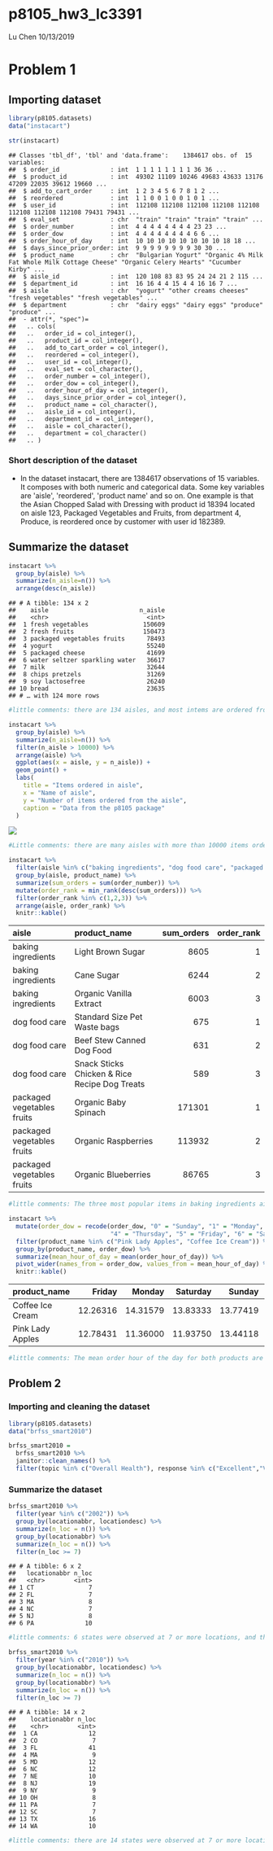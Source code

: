 p8105\_hw3\_lc3391
================
Lu Chen
10/13/2019

Problem 1
=========

Importing dataset
-----------------

``` r
library(p8105.datasets)
data("instacart")

str(instacart)
```

    ## Classes 'tbl_df', 'tbl' and 'data.frame':    1384617 obs. of  15 variables:
    ##  $ order_id              : int  1 1 1 1 1 1 1 1 36 36 ...
    ##  $ product_id            : int  49302 11109 10246 49683 43633 13176 47209 22035 39612 19660 ...
    ##  $ add_to_cart_order     : int  1 2 3 4 5 6 7 8 1 2 ...
    ##  $ reordered             : int  1 1 0 0 1 0 0 1 0 1 ...
    ##  $ user_id               : int  112108 112108 112108 112108 112108 112108 112108 112108 79431 79431 ...
    ##  $ eval_set              : chr  "train" "train" "train" "train" ...
    ##  $ order_number          : int  4 4 4 4 4 4 4 4 23 23 ...
    ##  $ order_dow             : int  4 4 4 4 4 4 4 4 6 6 ...
    ##  $ order_hour_of_day     : int  10 10 10 10 10 10 10 10 18 18 ...
    ##  $ days_since_prior_order: int  9 9 9 9 9 9 9 9 30 30 ...
    ##  $ product_name          : chr  "Bulgarian Yogurt" "Organic 4% Milk Fat Whole Milk Cottage Cheese" "Organic Celery Hearts" "Cucumber Kirby" ...
    ##  $ aisle_id              : int  120 108 83 83 95 24 24 21 2 115 ...
    ##  $ department_id         : int  16 16 4 4 15 4 4 16 16 7 ...
    ##  $ aisle                 : chr  "yogurt" "other creams cheeses" "fresh vegetables" "fresh vegetables" ...
    ##  $ department            : chr  "dairy eggs" "dairy eggs" "produce" "produce" ...
    ##  - attr(*, "spec")=
    ##   .. cols(
    ##   ..   order_id = col_integer(),
    ##   ..   product_id = col_integer(),
    ##   ..   add_to_cart_order = col_integer(),
    ##   ..   reordered = col_integer(),
    ##   ..   user_id = col_integer(),
    ##   ..   eval_set = col_character(),
    ##   ..   order_number = col_integer(),
    ##   ..   order_dow = col_integer(),
    ##   ..   order_hour_of_day = col_integer(),
    ##   ..   days_since_prior_order = col_integer(),
    ##   ..   product_name = col_character(),
    ##   ..   aisle_id = col_integer(),
    ##   ..   department_id = col_integer(),
    ##   ..   aisle = col_character(),
    ##   ..   department = col_character()
    ##   .. )

### Short description of the dataset

-   In the dataset instacart, there are 1384617 observations of 15 variables. It composes with both numeric and categorical data. Some key variables are 'aisle', 'reordered', 'product name' and so on. One example is that the Asian Chopped Salad with Dressing with product id 18394 located on aisle 123, Packaged Vegetables and Fruits, from department 4, Produce, is reordered once by customer with user id 182389.

Summarize the dataset
---------------------

``` r
instacart %>% 
  group_by(aisle) %>% 
  summarize(n_aisle=n()) %>% 
  arrange(desc(n_aisle))
```

    ## # A tibble: 134 x 2
    ##    aisle                         n_aisle
    ##    <chr>                           <int>
    ##  1 fresh vegetables               150609
    ##  2 fresh fruits                   150473
    ##  3 packaged vegetables fruits      78493
    ##  4 yogurt                          55240
    ##  5 packaged cheese                 41699
    ##  6 water seltzer sparkling water   36617
    ##  7 milk                            32644
    ##  8 chips pretzels                  31269
    ##  9 soy lactosefree                 26240
    ## 10 bread                           23635
    ## # … with 124 more rows

``` r
#little comments: there are 134 aisles, and most intems are ordered from the aisle Fresh Vegetables.

instacart %>% 
  group_by(aisle) %>% 
  summarize(n_aisle=n()) %>% 
  filter(n_aisle > 10000) %>% 
  arrange(aisle) %>% 
  ggplot(aes(x = aisle, y = n_aisle)) +
  geom_point() +
  labs(
    title = "Items ordered in aisle",
    x = "Name of aisle",
    y = "Number of items ordered from the aisle",
    caption = "Data from the p8105 package"
  ) 
```

![](homework-3_files/figure-markdown_github/unnamed-chunk-2-1.png)

``` r
#Little comments: there are many aisles with more than 10000 items ordered, and the top 3 are: fresh veges, fresh fruits, and packaged vege and fruits.

instacart %>% 
  filter(aisle %in% c("baking ingredients", "dog food care", "packaged vegetables fruits")) %>% 
  group_by(aisle, product_name) %>% 
  summarize(sum_orders = sum(order_number)) %>% 
  mutate(order_rank = min_rank(desc(sum_orders))) %>%
  filter(order_rank %in% c(1,2,3)) %>%
  arrange(aisle, order_rank) %>% 
  knitr::kable()
```

| aisle                      | product\_name                                 |  sum\_orders|  order\_rank|
|:---------------------------|:----------------------------------------------|------------:|------------:|
| baking ingredients         | Light Brown Sugar                             |         8605|            1|
| baking ingredients         | Cane Sugar                                    |         6244|            2|
| baking ingredients         | Organic Vanilla Extract                       |         6003|            3|
| dog food care              | Standard Size Pet Waste bags                  |          675|            1|
| dog food care              | Beef Stew Canned Dog Food                     |          631|            2|
| dog food care              | Snack Sticks Chicken & Rice Recipe Dog Treats |          589|            3|
| packaged vegetables fruits | Organic Baby Spinach                          |       171301|            1|
| packaged vegetables fruits | Organic Raspberries                           |       113932|            2|
| packaged vegetables fruits | Organic Blueberries                           |        86765|            3|

``` r
#little comments: The three most popular items in baking ingredients aisle are Light Brown Sugar, Cane Sugar, and Organic Vanilla Extract; that in dog food care aisle are Standard Size Pet Waste Bags, Beef Stew Canned Dog Food, and Snack Sticks Chicken & Rice Recipe Dog Treats; that in packaged vegetables fruits aisle are Organic Baby Spainach, Organic Raspberries and Organic Blueberries.

instacart %>% 
  mutate(order_dow = recode(order_dow, "0" = "Sunday", "1" = "Monday", "2" = "Tuesday", "3" = "Wednesday", 
                            "4" = "Thursday", "5" = "Friday", "6" = "Saturday")) %>% 
  filter(product_name %in% c("Pink Lady Apples", "Coffee Ice Cream")) %>% 
  group_by(product_name, order_dow) %>% 
  summarize(mean_hour_of_day = mean(order_hour_of_day)) %>%
  pivot_wider(names_from = order_dow, values_from = mean_hour_of_day) %>% 
  knitr::kable()
```

| product\_name    |    Friday|    Monday|  Saturday|    Sunday|  Thursday|   Tuesday|  Wednesday|
|:-----------------|---------:|---------:|---------:|---------:|---------:|---------:|----------:|
| Coffee Ice Cream |  12.26316|  14.31579|  13.83333|  13.77419|  15.21739|  15.38095|   15.31818|
| Pink Lady Apples |  12.78431|  11.36000|  11.93750|  13.44118|  11.55172|  11.70213|   14.25000|

``` r
#little comments: The mean order hour of the day for both products are concentrated on noon to afternoon (about 11:00 to 15:00).
```

Problem 2
---------

### Importing and cleaning the dataset

``` r
library(p8105.datasets)
data("brfss_smart2010")

brfss_smart2010 = 
  brfss_smart2010 %>% 
  janitor::clean_names() %>% 
  filter(topic %in% c("Overall Health"), response %in% c("Excellent","Very good", "Good", "Fair", "Poor"))
```

### Summarize the dataset

``` r
brfss_smart2010 %>% 
  filter(year %in% c("2002")) %>% 
  group_by(locationabbr, locationdesc) %>% 
  summarize(n_loc = n()) %>% 
  group_by(locationabbr) %>% 
  summarize(n_loc = n()) %>% 
  filter(n_loc >= 7)
```

    ## # A tibble: 6 x 2
    ##   locationabbr n_loc
    ##   <chr>        <int>
    ## 1 CT               7
    ## 2 FL               7
    ## 3 MA               8
    ## 4 NC               7
    ## 5 NJ               8
    ## 6 PA              10

``` r
#little comments: 6 states were observed at 7 or more locations, and they are CT, FL, MA, NC, NJ, and PA.

brfss_smart2010 %>% 
  filter(year %in% c("2010")) %>% 
  group_by(locationabbr, locationdesc) %>% 
  summarize(n_loc = n()) %>% 
  group_by(locationabbr) %>% 
  summarize(n_loc = n()) %>% 
  filter(n_loc >= 7)
```

    ## # A tibble: 14 x 2
    ##    locationabbr n_loc
    ##    <chr>        <int>
    ##  1 CA              12
    ##  2 CO               7
    ##  3 FL              41
    ##  4 MA               9
    ##  5 MD              12
    ##  6 NC              12
    ##  7 NE              10
    ##  8 NJ              19
    ##  9 NY               9
    ## 10 OH               8
    ## 11 PA               7
    ## 12 SC               7
    ## 13 TX              16
    ## 14 WA              10

``` r
#little comments: there are 14 states were observed at 7 or more locations, and they are CA, CO, FL, MA, MD, NC, NE, NJ, NY, OH, PA, SC, TX, and WA.
```
